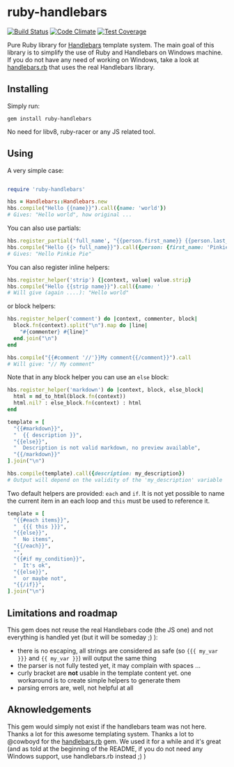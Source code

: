 ruby-handlebars
===============

[![Build Status](https://travis-ci.org/vincent-psarga/ruby-handlebars.svg?branch=master)](https://travis-ci.org/vincent-psarga/ruby-handlebars)
[![Code Climate](https://codeclimate.com/github/vincent-psarga/ruby-handlebars/badges/gpa.svg)](https://codeclimate.com/github/vincent-psarga/ruby-handlebars)
[![Test Coverage](https://codeclimate.com/github/vincent-psarga/ruby-handlebars/badges/coverage.svg)](https://codeclimate.com/github/vincent-psarga/ruby-handlebars)

Pure Ruby library for [Handlebars](http://handlebarsjs.com/) template system.
The main goal of this library is to simplify the use of Ruby and Handlebars on Windows machine. If you do not have any need of working on Windows, take a look at [handlebars.rb](https://github.com/cowboyd/handlebars.rb) that uses the real Handlebars library.

Installing
----------

Simply run:

```shell
gem install ruby-handlebars
```

No need for libv8, ruby-racer or any JS related tool.

Using
-----

A very simple case:

```ruby

require 'ruby-handlebars'

hbs = Handlebars::Handlebars.new
hbs.compile("Hello {{name}}").call({name: 'world'})
# Gives: "Hello world", how original ...
```

You can also use partials:

```ruby
hbs.register_partial('full_name', "{{person.first_name}} {{person.last_name}}")
hbs.compile("Hello {{> full_name}}").call({person: {first_name: 'Pinkie', last_name: 'Pie'}})
# Gives: "Hello Pinkie Pie"
```

You can also register inline helpers:

```ruby
hbs.register_helper('strip') {|context, value| value.strip}
hbs.compile("Hello {{strip name}}").call({name: '                       world     '})
# Will give (again ....): "Hello world"
```

or block helpers:

```ruby
hbs.register_helper('comment') do |context, commenter, block|
  block.fn(context).split("\n").map do |line|
    "#{commenter} #{line}"
  end.join("\n")
end

hbs.compile("{{#comment '//'}}My comment{{/comment}}").call
# Will give: "// My comment"
```

Note that in any block helper you can use an ``else`` block:

```ruby
hbs.register_helper('markdown') do |context, block, else_block|
  html = md_to_html(block.fn(context))
  html.nil? : else_block.fn(context) : html
end

template = [
  "{{#markdown}}",
  "  {{ description }}",
  "{{else}}",
  "  Description is not valid markdown, no preview available",
  "{{/markdown}}"
].join("\n")

hbs.compile(template).call({description: my_description})
# Output will depend on the validity of the 'my_description' variable
```

Two default helpers are provided: ``each`` and ``if``. It is not yet possible to name the current item in an each loop and ``this`` must be used to reference it.

```ruby
template = [
  "{{#each items}}",
  "  {{{ this }}}",
  "{{else}}",
  "  No items",
  "{{/each}}",
  "",
  "{{#if my_condition}}",
  "  It's ok",
  "{{else}}",
  "  or maybe not",
  "{{/if}}",
].join("\n")
```

Limitations and roadmap
-----------------------

This gem does not reuse the real Handlebars code (the JS one) and not everything is handled yet (but it will be someday ;) ):

 - there is no escaping, all strings are considered as safe (so ``{{{ my_var }}}`` and ``{{ my_var }}``) will output the same thing
 - the parser is not fully tested yet, it may complain with spaces ...
 - curly bracket are __not__ usable in the template content yet. one workaround is to create simple helpers to generate them
 - parsing errors are, well, not helpful at all

 Aknowledgements
 ---------------

This gem would simply not exist if the handlebars team was not here. Thanks a lot for this awesome templating system.
Thanks a lot to @cowboyd for the [handlebars.rb](https://github.com/cowboyd/handlebars.rb) gem. We used it for a while and it's great (and as told at the beginning of the README, if you do not need any Windows support, use handlebars.rb instead ;) )
